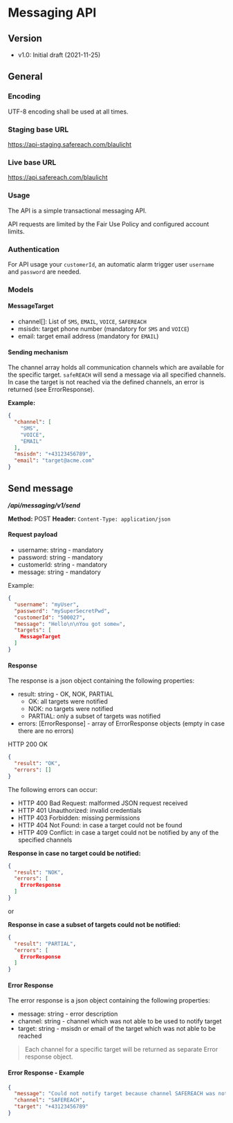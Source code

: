 # Messaging API

## Version

- v1.0: Initial draft (2021-11-25)

## General

### Encoding

UTF-8 encoding shall be used at all times.

### Staging base URL

https://api-staging.safereach.com/blaulicht

### Live base URL

https://api.safereach.com/blaulicht

### Usage

The API is a simple transactional messaging API.

API requests are limited by the Fair Use Policy and configured account limits.

### Authentication

For API usage your `customerId`, an automatic alarm trigger user `username` and `password` are needed.

### Models

#### MessageTarget

- channel[]: List of `SMS`, `EMAIL`, `VOICE`, `SAFEREACH`
- msisdn: target phone number (mandatory for `SMS` and `VOICE`)
- email: target email address (mandatory for `EMAIL`)

#### Sending mechanism

The channel array holds all communication channels which are available for the specific target. `safeREACH` will
send a message via all specified channels. In case the target is not reached via the defined channels, an error
is returned (see ErrorResponse).

**Example:**

```json
{
  "channel": [
    "SMS",
    "VOICE",
    "EMAIL"
  ],
  "msisdn": "+43123456789",
  "email": "target@acme.com"
}
```

## Send message

_**/api/messaging/v1/send**_

**Method:** POST
**Header:** `Content-Type: application/json`

#### Request payload

- username: string - mandatory
- password: string - mandatory
- customerId: string - mandatory
- message: string - mandatory

Example:

```json
{
  "username": "myUser",
  "password": "mySuperSecretPwd",
  "customerId": "500027",
  "message": "Hello\n\nYou got some✉️",
  "targets": [
    MessageTarget
  ]
}
```

#### Response

The response is a json object containing the following properties:

- result: string - OK, NOK, PARTIAL
  - OK: all targets were notified
  - NOK: no targets were notified
  - PARTIAL: only a subset of targets was notified
- errors: [ErrorResponse] - array of ErrorResponse objects (empty in case there are no errors)

HTTP 200 OK

```json
{
  "result": "OK",
  "errors": []
}
```

The following errors can occur:

- HTTP 400 Bad Request: malformed JSON request received
- HTTP 401 Unauthorized: invalid credentials
- HTTP 403 Forbidden: missing permissions
- HTTP 404 Not Found: in case a target could not be found
- HTTP 409 Conflict: in case a target could not be notified by any of the specified channels

**Response in case no target could be notified:**
```json
{
  "result": "NOK",
  "errors": [
    ErrorResponse
  ]
}
```

or

**Response in case a subset of targets could not be notified:**
```json
{
  "result": "PARTIAL",
  "errors": [
    ErrorResponse
  ]
}
```

#### Error Response

The error response is a json object containing the following properties:

- message: string - error description
- channel: string - channel which was not able to be used to notify target
- target: string - msisdn or email of the target which was not able to be reached

> Each channel for a specific target will be returned as separate Error response object.

#### Error Response - Example

```json
{
  "message": "Could not notify target because channel SAFEREACH was not defined for msisdn.",
  "channel": "SAFEREACH",
  "target": "+43123456789"
}
```
